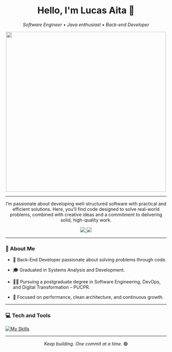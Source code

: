 # <h1 align="center">Hello, I'm Lucas Aita 👋</h1>

<p align="center">
  <em>Software Engineer • Java enthusiast • Back-end Developer</em>
</p>

<p align="center">
  <img src="https://user-images.githubusercontent.com/74038190/225813708-98b745f2-7d22-48cf-9150-083f1b00d6c9.gif" width="500px" >
</p>

---
<p align="center">
  I’m passionate about developing well-structured software with practical and efficient solutions. 
  Here, you’ll find code designed to solve real-world problems, combined with creative ideas and a commitment to delivering solid, high-quality work.
</p>

<p align="center">
  <a href="https://www.linkedin.com/in/lucas-aita/">
    <img src="https://img.shields.io/badge/-LinkedIn-00AB33?style=flat-square&logo=Linkedin&logoColor=white">
  </a>
   <a href="mailto:lucasaita4000@gmail.com">
    <img src="https://img.shields.io/badge/-email:lucasaita-00AB33?style=flat-square&logo=Gmail&logoColor=white">
  </a>
</p>

---

### 🧠 About Me

- 🔧 Back-End Developer passionate about solving problems through code.

- 🎓 Graduated in Systems Analysis and Development.

- 👨‍💻 Pursuing a postgraduate degree in Software Engineering, DevOps, and Digital Transformation – PUCPR.

- 🚀 Focused on performance, clean architecture, and continuous growth.


---

### 💻 Tech and Tools


[![My Skills](https://skillicons.dev/icons?i=java,spring,py,mysql,postgres,redis,mongodb,docker,git,apple,linux)](https://skillicons.dev)

---



<p align="center">
  <em>Keep building. One commit at a time.</em> 🟢
</p>









